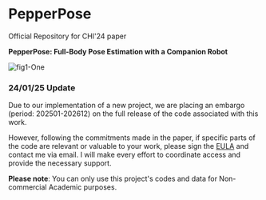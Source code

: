 # PepperPose
Official Repository for CHI'24 paper

**PepperPose: Full-Body Pose Estimation with a Companion Robot**

![fig1-One](https://github.com/Mvrjustid/pepperpose/assets/14902853/3ba45052-5a37-4d7c-a1db-77569b2794fe)

### 24/01/25 Update
Due to our implementation of a new project, we are placing an embargo (period: 202501-202612) on the full release of the code associated with this work. 

However, following the commitments made in the paper, if specific parts of the code are relevant or valuable to your work, please sign the [EULA](https://wangchongyang.ai/assets/PepperPose_EULA.pdf) and contact me via email. 
I will make every effort to coordinate access and provide the necessary support.

**Please note**: You can only use this project's codes and data for Non-commercial Academic purposes.
